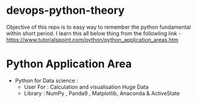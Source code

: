 # devops-python-theory
Objective of this repo is to easy way to remember the python fundamental within short period. I learn this all below thing from the followling link - 
https://www.tutorialspoint.com/python/python_application_areas.htm

# Python Application Area 
- Python for Data science :
    -  User For : Calculation and visualisation Huge Data 
    -  Library : NumPy , Panda9 , Matplotlib, Anaconda & ActiveState 
